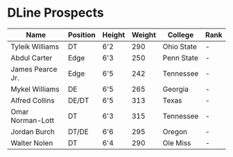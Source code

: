# DLine Prospects

| Name                | Position | Height | Weight | College         | Rank |
|---------------------|----------|--------|--------|-----------------|------|
| Tyleik Williams     | DT       | 6'2    | 290    | Ohio State      | -    |
| Abdul Carter        | Edge     | 6'3    | 250    | Penn State      | -    |
| James Pearce Jr.    | Edge     | 6'5    | 242    | Tennessee       | -    |
| Mykel Williams      | DE       | 6'5    | 265    | Georgia         | -    |
| Alfred Collins      | DE/DT    | 6'5    | 313    | Texas           | -    |
| Omar Norman-Lott    | DT       | 6'3    | 315    | Tennessee       | -    |
| Jordan Burch        | DT/DE    | 6'6    | 295    | Oregon          | -    |
| Walter Nolen        | DT       | 6'4    | 290    | Ole Miss        | -    |
